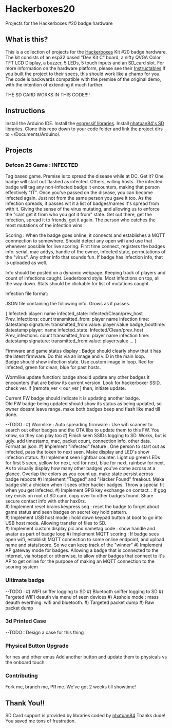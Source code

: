 # Hackerboxes20
Projects for the Hackerboxes #20 badge hardware

## What is this?
This is a collection of projects for the [Hackerboxes](http://hackerboxes.com) Kit \#20 badge hardware.  The kit consists of an esp32 based "Dev Kit C" board, a nifty QVGA Color TFT LCD Display, a buzzer, 5 LEDs, 5 touch inputs and an SD_card slot.  For more information on the hardware platform, please see their [Instructables](https://www.instructables.com/id/HackerBoxes-0020-Summer-Camp/)  If you built the project to their specs, this should work like a champ for you. The code is backwards compatible with the premise of the original demo, with the intention of extending it much further.  

THE SD CARD WORKS IN THIS CODE!!!!


## Instructions

Install the Arduino IDE.
Install the [espressif libraries](https://github.com/espressif/arduino-esp32).
Install [nhatuan84's SD libraries](https://github.com/nhatuan84/esp32-micro-sdcard).
Clone this repo down to your code folder and link the project dirs to ~/Documents/Arduino/<PROJECTNAME>.  

## Projects

### Defcon 25 Game : INFECTED
Tag based game.  Premise is to spread the disease while at DC.  Get it?  One badge will start out flashed as infected.  Others, willing hosts.  The infected badge will tag any non-infected badge it encounters, making that person effectively "IT".  Once you've passed on the disease, you can become infected again.  Just not from the same person you gave it too.  As the infection spreads, it passes wit it a list of badges/names it's spread from with it.  Giving the sense of the virus mutating, and allowing us to enforce the "cant get it from who you got it from" state. Get out there, get the infection, spread it to friends, get it again.  The person who catches the most mutations of the infection wins.  


Scoring :
When the badge goes online, it connects and establishes a MQTT connnection to somewhere.  Should detect any open wifi and use that whenever possible for live scoring. First time connect, registers the badges info.  serial, mac addys, handle of the owner, infected state, permutations of the "virus". Any other info that sounds fun. If badge has infection info, that is uploaded as well.   

Info should be posted on a dynamic webpage.  Keeping track of players and count of infections caught.  Leaderboard style.  Most infections on top, all the way down.  Stats should be clickable for list of mutations caught.  

Infection file format:

JSON file containing the following info.  Grows as it passes.

{
  Infected:
    player: name
      infected_state: Infected/Clean/prev_host
      Prev_infections: count
      transmitted_from: player name
      infection time: datestamp
      signature: transmitted_from:value::player:value
      badge_boottime: datestamp
    player: name
      infected_state: Infected/Clean/prev_host
      Prev_infections: count
      transmitted_from: player name
      infection time: datestamp
      signature: transmitted_from:value::player:value
    ...
  }




Firmware and game status display :
Badge should clearly show that it has the latest firmware.  Do this via an image and v.ID in the main loop.  
Badge should show infection state.  Use custom image in loop.  Red for infected, green for clean, blue for past hosts.


Wormlike update function:
badge should update any other badges it encounters that are below its current version. Look for hackerboxer SSID, check ver.  if [remote_ver < our_ver ] then; initiate update.

Current FW badge should indicate it is updating another badge.  
Old FW badge being updated should show its status as being updated, so owner doesnt leave range.
make both badges beep and flash like mad till done.

--TODO :
#) Wormlike : Auto spreading firmware : Use wifi scanner to search out other badges and the OTA libs to update them to this FW.  You know, so they can play too
#) Finish seen SSIDs logging to SD.  Works, but is ugly. add timestamp, mac, packet count, connection info, other data. Format as json.
#) Implement "infected" feature : One person to start out as infected, pass the token to next seen.  Make display and LED's show infection status.
#) Implement seen lightbar counter.  Light up green LEDs for first 5 seen, yellow for next, red for next, blue for next, rainbow for next.  As to visually display how many other badges you've come across at a glance. Overlap the colors as you count up. make state persist across badge reboots
#) Implement "Tagged" and "Hacker Found" freakout.  Make badge shit a chicken when it sees other hacker badges.  Throw a special fit when you get infected.
#) Implement GPG key exchange on contact.  : If gpg key exists on root of SD card, copy over to other badges found. Share secure contact info with other hax0rz.  
#) Implement reset brains keypress seq : reset the badge to forget about game status and seen badges on secret key hold pattern.  
#) Implement USB host mode : hold down keypad button at boot to go into USB host mode.  Allowing transfer of files to SD.  
#) Implement custom display pic and nametag code : show handle and avatar as part of badge loop
#) Implement MQTT scoring : If badge sees open wifi, establish MQTT connection to some online endpoint, and upload name and stats/score.  So we can keep track of the "winner"
#) Implement AP gateway mode for badges.  Allowing a badge that is connected to the internet, via hotspot or otherwise, to allow other badges that connect to it's AP to get online for the purpose of making an MQTT connection to the scoring system


### Ultimate badge
--TODO :
#) WIFI sniffer logging to SD
#) Bluetooth sniffer logging to SD
#) Targeted WIFI deauth via menu of seen devices
#) Asshole mode : mass deauth everthing. wifi and bluetooth.
#) Targeted packet dump
#) Raw packet dump


### 3d Printed Case
--TODO : Design a case for this thing

### Physical Button Upgrade
for nes and other emus
Add another button and update them to physicals vs the onboard touch

### Contributing
Fork me, branch me, PR me. We've got 2 weeks till showtime!


## Thank You!!
SD Card support is provided by libraries coded by [nhatuan84](https://github.com/nhatuan84) Thanks dude! You saved me tons of frustration.  
